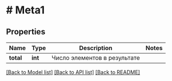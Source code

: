 # # Meta1

## Properties

Name | Type | Description | Notes
------------ | ------------- | ------------- | -------------
**total** | **int** | Число элементов в результате |

[[Back to Model list]](../../README.md#models) [[Back to API list]](../../README.md#endpoints) [[Back to README]](../../README.md)
